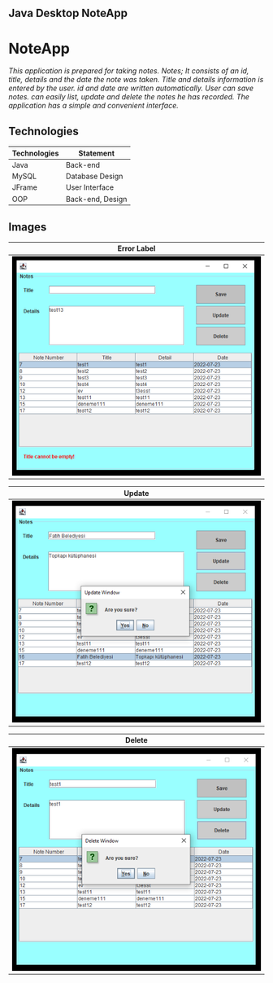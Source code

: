 ## Java Desktop NoteApp
# NoteApp
*This application is prepared for taking notes. Notes; It consists of an id, title, details and the date the note was taken. Title and details information is entered by the user. id and date are written automatically. User can save notes. can easily list, update and delete the notes he has recorded. The application has a simple and convenient interface.*
## Technologies
Technologies | Statement
------------- | -------------
Java | Back-end
MySQL | Database Design
JFrame | User Interface
OOP | Back-end, Design
## Images
| Error Label |
| ------------ |
|<img src="https://github.com/aliigan/NoteApp/blob/main/images/ErrorLabel.png" >|

| Update |
| ------------ |
|<img src="https://github.com/aliigan/NoteApp/blob/main/images/Update.png" >|

| Delete |
| ------------ |
|<img src="https://github.com/aliigan/NoteApp/blob/main/images/Delete.png" >|
